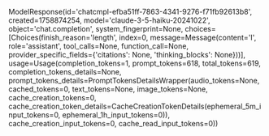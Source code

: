 ModelResponse(id='chatcmpl-efba51ff-7863-4341-9276-f71fb92613b8', created=1758874254, model='claude-3-5-haiku-20241022', object='chat.completion', system_fingerprint=None, choices=[Choices(finish_reason='length', index=0, message=Message(content='I', role='assistant', tool_calls=None, function_call=None, provider_specific_fields={'citations': None, 'thinking_blocks': None}))], usage=Usage(completion_tokens=1, prompt_tokens=618, total_tokens=619, completion_tokens_details=None, prompt_tokens_details=PromptTokensDetailsWrapper(audio_tokens=None, cached_tokens=0, text_tokens=None, image_tokens=None, cache_creation_tokens=0, cache_creation_token_details=CacheCreationTokenDetails(ephemeral_5m_input_tokens=0, ephemeral_1h_input_tokens=0)), cache_creation_input_tokens=0, cache_read_input_tokens=0))



